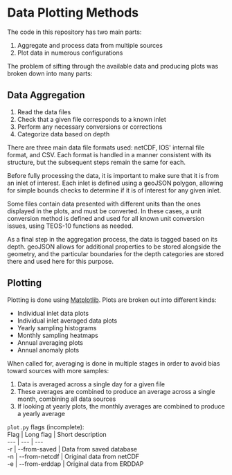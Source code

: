 Data Plotting Methods
=====================

The code in this repository has two main parts:

1. Aggregate and process data from multiple sources
1. Plot data in numerous configurations

The problem of sifting through the available data and producing plots was broken
down into many parts:

Data Aggregation
----------------

1. Read the data files
1. Check that a given file corresponds to a known inlet
1. Perform any necessary conversions or corrections
1. Categorize data based on depth

There are three main data file formats used: netCDF, IOS' internal file format,
and CSV. Each format is handled in a manner consistent with its structure, but
the subsequent steps remain the same for each.

Before fully processing the data, it is important to make sure that it is from
an inlet of interest. Each inlet is defined using a geoJSON polygon, allowing
for simple bounds checks to determine if it is of interest for any given inlet.

Some files contain data presented with different units than the ones displayed
in the plots, and must be converted. In these cases, a unit conversion method is
defined and used for all known unit conversion issues, using TEOS-10 functions
as needed.

As a final step in the aggregation process, the data is tagged based on its
depth. geoJSON allows for additional properties to be stored alongside the
geometry, and the particular boundaries for the depth categories are stored
there and used here for this purpose.

Plotting
--------

Plotting is done using [Matplotlib](https://matplotlib.org). Plots are broken
out into different kinds:

- Individual inlet data plots
- Individual inlet averaged data plots
- Yearly sampling histograms
- Monthly sampling heatmaps
- Annual averaging plots
- Annual anomaly plots

When called for, averaging is done in multiple stages in order to avoid bias
toward sources with more samples:

1. Data is averaged across a single day for a given file
1. These averages are combined to produce an average across a single month,
combining all data sources
1. If looking at yearly plots, the monthly averages are combined to produce a
yearly average

`plot.py` flags (incomplete):  
Flag | Long flag | Short description   
--- | --- | ---  
-r | --from-saved | Data from saved database  
-n | --from-netcdf | Original data from netCDF  
-e | --from-erddap | Original data from ERDDAP  